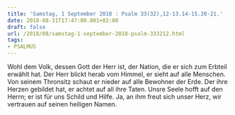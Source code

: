 ```yaml
---
title: 'Samstag, 1 September 2018 : Psalm 33(32),12-13.14-15.20-21.'
date: 2018-08-31T17:47:00.001+02:00
draft: false
url: /2018/08/samstag-1-september-2018-psalm-333212.html
tags: 
- PSALMUS
---
```


Wohl dem Volk, dessen Gott der Herr ist, der Nation, die er sich zum Erbteil erwählt hat. Der Herr blickt herab vom Himmel, er sieht auf alle Menschen. Von seinem Thronsitz schaut er nieder auf alle Bewohner der Erde. Der ihre Herzen gebildet hat, er achtet auf all ihre Taten. Unsre Seele hofft auf den Herrn; er ist für uns Schild und Hilfe. Ja, an ihm freut sich unser Herz, wir vertrauen auf seinen heiligen Namen.